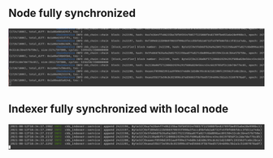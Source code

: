 ## Node fully synchronized

![CKB Node](images/ckb_node.png)

## Indexer fully synchronized with local node

![CKB Indexer](images/ckb_indexer.png)
